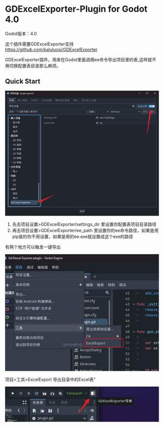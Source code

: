 # GDExcelExporter-Plugin for Godot 4.0

Godot版本：4.0

这个插件需要GDExcelExporter支持
https://github.com/kaluluosi/GDExcelExporter

GDExcelExporter插件，用来在Godot里面调用ee命令导出项目里的表,这样就不用切换配置表目录那么麻烦。

## Quick Start

![设置](asset/2023-10-14-02-46-36.png)

1. 先去项目设置>GDExcelExporter/settings_dir 里设置你配置表项目目录路径
2. 再去项目设置>GDExcelExporter/ee_path 里设置你的ee命令路径，如果是用pip装的你不用设置，如果是用的ee.exe就设置成这个exe的路径

有两个地方可以触发一键导出

![菜单](asset/2023-10-14-02-45-19.png)

项目>工具>ExcelExport  导出目录中的Excel表"

![右上角按钮](asset/2023-10-14-02-46-02.png)
